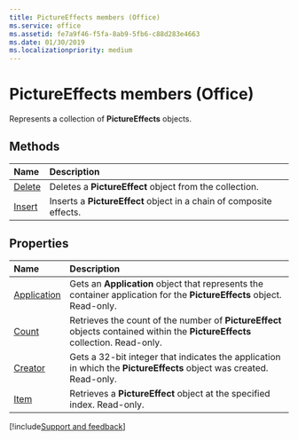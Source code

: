 ```yaml
---
title: PictureEffects members (Office)
ms.service: office
ms.assetid: fe7a9f46-f5fa-8ab9-5fb6-c88d283e4663
ms.date: 01/30/2019
ms.localizationpriority: medium
---
```



# PictureEffects members (Office)

Represents a collection of **PictureEffects** objects.


## Methods

|Name|Description|
|:-----|:-----|
|[Delete](../../Office.PictureEffects.Delete.md)|Deletes a **PictureEffect** object from the collection.|
|[Insert](../../Office.PictureEffects.Insert.md)|Inserts a **PictureEffect** object in a chain of composite effects.|


## Properties

|Name|Description|
|:-----|:-----|
|[Application](../../Office.PictureEffects.Application.md)|Gets an **Application** object that represents the container application for the **PictureEffects** object. Read-only.|
|[Count](../../Office.PictureEffects.Count.md)|Retrieves the count of the number of **PictureEffect** objects contained within the **PictureEffects** collection. Read-only.|
|[Creator](../../Office.PictureEffects.Creator.md)|Gets a 32-bit integer that indicates the application in which the **PictureEffects** object was created. Read-only.|
|[Item](../../Office.PictureEffects.Item.md)|Retrieves a **PictureEffect** object at the specified index. Read-only.|

[!include[Support and feedback](~/includes/feedback-boilerplate.md)]